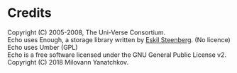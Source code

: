 # Credits

Copyright (C) 2005-2008, The Uni-Verse Consortium.<br/>
Echo uses Enough, a storage library written by [Eskil Steenberg](http://www.quelsolaar.com). (No licence)<br/>
Echo uses Umber (GPL)<br/>
Echo is a free software licensed under the GNU General Public License v2.<br/>
Copyright (C) 2018 Milovann Yanatchkov.<br/>

